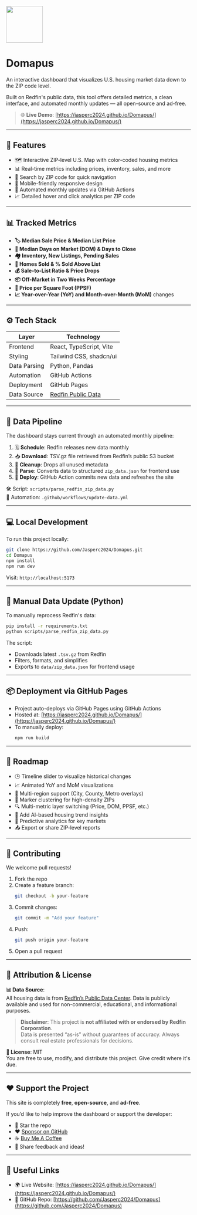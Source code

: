 <img src="https://jasperc2024.github.io/Domapus//android-chrome-512x512.png" width="100">   

# Domapus

An interactive dashboard that visualizes U.S. housing market data down to the ZIP code level. 

Built on Redfin's public data, this tool offers detailed metrics, a clean interface, and automated monthly updates — all open-source and ad-free.

> 🌐 **Live Demo**: [https://jasperc2024.github.io/Domapus/](https://jasperc2024.github.io/Domapus/)

---

## 🚀 Features

- 🗺️ Interactive ZIP-level U.S. Map with color-coded housing metrics
- 📊 Real-time metrics including prices, inventory, sales, and more
- 🔎 Search by ZIP code for quick navigation
- 📱 Mobile-friendly responsive design
- 🔄 Automated monthly updates via GitHub Actions
- 📈 Detailed hover and click analytics per ZIP code

---

## 📊 Tracked Metrics

- **🏷 Median Sale Price & Median List Price**
- **📆 Median Days on Market (DOM) & Days to Close**
- **🏘 Inventory, New Listings, Pending Sales**
- **🏡 Homes Sold & % Sold Above List**
- **💰 Sale-to-List Ratio & Price Drops**
- **📦 Off-Market in Two Weeks Percentage**
- **📐 Price per Square Foot (PPSF)**
- **📈 Year-over-Year (YoY) and Month-over-Month (MoM)** changes

---

## ⚙️ Tech Stack

| Layer        | Technology                            |
|--------------|----------------------------------------|
| Frontend     | React, TypeScript, Vite               |
| Styling      | Tailwind CSS, shadcn/ui               |
| Data Parsing | Python, Pandas                        |
| Automation   | GitHub Actions                        |
| Deployment   | GitHub Pages                          |
| Data Source  | [Redfin Public Data](https://www.redfin.com/news/data-center/) |

---

## 🔁 Data Pipeline

The dashboard stays current through an automated monthly pipeline:

1. 🗓 **Schedule**: Redfin releases new data monthly
2. 📥 **Download**: TSV.gz file retrieved from Redfin’s public S3 bucket
3. 🧹 **Cleanup**: Drops all unused metadata
4. 🔄 **Parse**: Converts data to structured `zip_data.json` for frontend use
5. 🚀 **Deploy**: GitHub Action commits new data and refreshes the site

🛠 Script: `scripts/parse_redfin_zip_data.py`  
🔁 Automation: `.github/workflows/update-data.yml`

---

## 💻 Local Development

To run this project locally:

```bash
git clone https://github.com/Jasperc2024/Domapus.git
cd Domapus
npm install
npm run dev
```

Visit: `http://localhost:5173`

---

## 🐍 Manual Data Update (Python)

To manually reprocess Redfin's data:

```bash
pip install -r requirements.txt
python scripts/parse_redfin_zip_data.py
```

The script:
- Downloads latest `.tsv.gz` from Redfin
- Filters, formats, and simplifies
- Exports to `data/zip_data.json` for frontend usage

---

## 📦 Deployment via GitHub Pages

- Project auto-deploys via GitHub Pages using GitHub Actions
- Hosted at: [https://jasperc2024.github.io/Domapus/](https://jasperc2024.github.io/Domapus/)
- To manually deploy:
  ```bash
  npm run build
  ```

---

## 🧭 Roadmap

- 🕒 Timeline slider to visualize historical changes
- 📈 Animated YoY and MoM visualizations
- 🧭 Multi-region support (City, County, Metro overlays)
- 📍 Marker clustering for high-density ZIPs
- 🔍 Multi-metric layer switching (Price, DOM, PPSF, etc.)
- 🧠 Add AI-based housing trend insights
- 🧮 Predictive analytics for key markets
- 📤 Export or share ZIP-level reports

---

## 🙋 Contributing

We welcome pull requests!

1. Fork the repo
2. Create a feature branch:
   ```bash
   git checkout -b your-feature
   ```
3. Commit changes:
   ```bash
   git commit -m "Add your feature"
   ```
4. Push:
   ```bash
   git push origin your-feature
   ```
5. Open a pull request

---

## 📢 Attribution & License

**📊 Data Source**:  
All housing data is from [Redfin’s Public Data Center](https://www.redfin.com/news/data-center/). Data is publicly available and used for non-commercial, educational, and informational purposes.

> **Disclaimer**: This project is **not affiliated with or endorsed by Redfin Corporation**.  
> Data is presented “as-is” without guarantees of accuracy. Always consult real estate professionals for decisions.

**📝 License**: MIT  
You are free to use, modify, and distribute this project. Give credit where it's due.

---

## ❤️ Support the Project

This site is completely **free**, **open-source**, and **ad-free**.

If you’d like to help improve the dashboard or support the developer:

- 🌟 Star the repo  
- :hearts: [Sponsor on GitHub](https://github.com/sponsors/jasperc2024)
- :coffee: [Buy Me A Coffee](https://buymeacoffee.com/jasperc)
- 💬 Share feedback and ideas!

---

## 🔗 Useful Links

- 🌍 Live Website: [https://jasperc2024.github.io/Domapus/](https://jasperc2024.github.io/Domapus/)
- 📁 GitHub Repo: [https://github.com/Jasperc2024/Domapus](https://github.com/Jasperc2024/Domapus)
```
